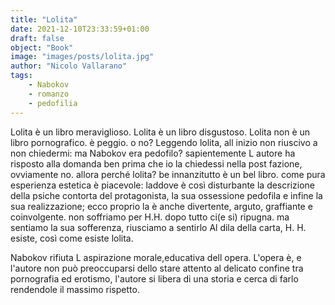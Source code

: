 ```yaml
---
title: "Lolita"
date: 2021-12-10T23:33:59+01:00
draft: false
object: "Book"
image: "images/posts/lolita.jpg"
author: "Nicolo Vallarano"
tags:
    - Nabokov
    - romanzo
    - pedofilia
---
```


Lolita è un libro meraviglioso.
Lolita è un libro disgustoso.
Lolita non è un libro pornografico. è peggio. o no?
Leggendo lolita, all inizio non riuscivo a non chiedermi: ma Nabokov era pedofilo? sapientemente L autore ha risposto alla domanda ben prima che io la chiedessi nella post fazione, ovviamente no.
allora perché lolita? 
be innanzitutto è un bel libro. come pura esperienza estetica è piacevole: laddove è così disturbante la descrizione della psiche contorta del protagonista, la sua ossessione pedofila e infine la sua realizzazione; ecco proprio la è anche divertente, arguto, graffiante e coinvolgente. non soffriamo per H.H. dopo tutto ci(e si) ripugna. ma sentiamo la sua sofferenza, riusciamo a sentirlo Al dila della carta, H. H. esiste, così come esiste lolita. 

Nabokov rifiuta L aspirazione morale,educativa dell opera. L'opera è, e l'autore non può preoccuparsi dello stare attento al delicato confine tra pornografia ed erotismo, l'autore si libera di una storia e cerca di farlo rendendole il massimo rispetto.
